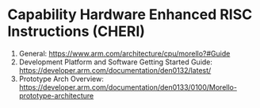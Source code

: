 # Capability Hardware Enhanced RISC Instructions (CHERI)

1. General: <https://www.arm.com/architecture/cpu/morello?#Guide>
2. Development Platform and Software Getting Started Guide: <https://developer.arm.com/documentation/den0132/latest/>
3. Prototype  Arch Overview: <https://developer.arm.com/documentation/den0133/0100/Morello-prototype-architecture>
